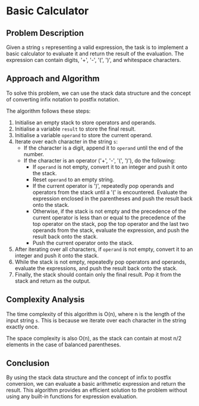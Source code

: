 # Basic Calculator

## Problem Description

Given a string `s` representing a valid expression, the task is to implement a basic calculator to evaluate it and return the result of the evaluation. The expression can contain digits, '+', '-', '(', ')', and whitespace characters.

## Approach and Algorithm

To solve this problem, we can use the stack data structure and the concept of converting infix notation to postfix notation.

The algorithm follows these steps:

1. Initialise an empty stack to store operators and operands.
2. Initialise a variable `result` to store the final result.
3. Initialise a variable `operand` to store the current operand.
4. Iterate over each character in the string `s`:
     - If the character is a digit, append it to `operand` until the end of the number.
     - If the character is an operator ('+', '-', '(', ')'), do the following:
         - If `operand` is not empty, convert it to an integer and push it onto the stack.
         - Reset `operand` to an empty string.
         - If the current operator is ')', repeatedly pop operands and operators from the stack until a '(' is encountered. Evaluate the expression enclosed in the parentheses and push the result back onto the stack.
         - Otherwise, if the stack is not empty and the precedence of the current operator is less than or equal to the precedence of the top operator on the stack, pop the top operator and the last two operands from the stack, evaluate the expression, and push the result back onto the stack.
         - Push the current operator onto the stack.
5. After iterating over all characters, if `operand` is not empty, convert it to an integer and push it onto the stack.
6. While the stack is not empty, repeatedly pop operators and operands, evaluate the expressions, and push the result back onto the stack.
7. Finally, the stack should contain only the final result. Pop it from the stack and return as the output.

## Complexity Analysis

The time complexity of this algorithm is O(n), where n is the length of the input string `s`. This is because we iterate over each character in the string exactly once.

The space complexity is also O(n), as the stack can contain at most n/2 elements in the case of balanced parentheses.

## Conclusion

By using the stack data structure and the concept of infix to postfix conversion, we can evaluate a basic arithmetic expression and return the result. This algorithm provides an efficient solution to the problem without using any built-in functions for expression evaluation.
